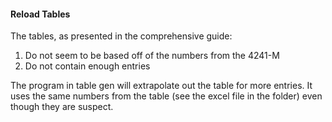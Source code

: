 #### Reload Tables

The tables, as presented in the comprehensive guide:
1. Do not seem to be based off of the numbers from the 4241-M
2. Do not contain enough entries

The program in table gen will extrapolate out the table for more entries.
It uses the same numbers from the table (see the excel file in the folder)
even though they are suspect.
